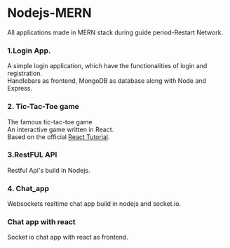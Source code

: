 # Nodejs-MERN
All applications made in MERN stack during guide period-Restart Network.

<h3>1.Login App.</h3>
A simple login application, which have the functionalities of login and
registration.<br>
Handlebars as frontend, MongoDB as database along with Node and Express.

<h3>2. Tic-Tac-Toe game</h3>
The famous tic-tac-toe game<br>
An interactive game written in React.<br>
Based on the official <a href="https://reactjs.org/tutorial/tutorial.html">React Tutorial</a>.

<h3>3.RestFUL API</h3>
Restful Api's build in Nodejs.

<h3>4. Chat_app</h3>
Websockets realtime chat app build in nodejs and socket.io.

<h3>Chat app with react</h3>
Socket io chat app with react as frontend.